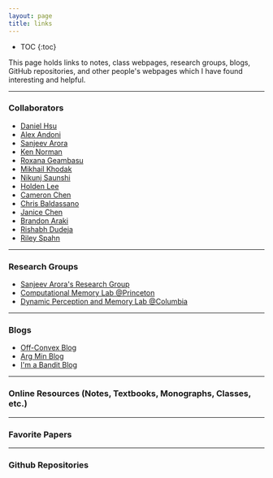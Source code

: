 ```yaml
---
layout: page
title: links
---
```


* TOC
{:toc}


This page holds links to notes, class webpages, research groups, blogs, GitHub repositories, and other people's webpages which I have found interesting and helpful.

___
 
### Collaborators 

* [Daniel Hsu](http://cs.columbia.edu/~djhsu)
* [Alex Andoni](http://www.mit.edu/~andoni/)
* [Sanjeev Arora](http://www.cs.princeton.edu/~arora/)
* [Ken Norman](https://pni.princeton.edu/faculty/kenneth-norman)
* [Roxana Geambasu](https://roxanageambasu.github.io/)
* [Mikhail Khodak](https://scholar.princeton.edu/misha/)
* [Nikunj Saunshi](http://www.cs.princeton.edu/~nsaunshi/)
* [Holden Lee](http://holdenlee.github.io/blog/)
* [Cameron Chen](http://cameronphchen.github.io/)
* [Chris Baldassano](http://www.chrisbaldassano.com/)
* [Janice Chen](http://pbs.jhu.edu/directory/janice-chen/)
* [Brandon Araki](https://www.csail.mit.edu/person/brandon-araki)
* [Rishabh Dudeja](http://stat.columbia.edu/department-directory/name/rishabh-dudeja/)
* [Riley Spahn](http://www.cs.columbia.edu/~riley/)

---

### Research Groups

* <a href="http://unsupervised.cs.princeton.edu/index.html" title="arora_research"> Sanjeev Arora's Research Group </a> 
* <a href="https://compmem.princeton.edu/" title="compmem"> Computational Memory Lab @Princeton </a>
* <a href="http://www.dpmlab.org/" title="DPML"> Dynamic Perception and Memory Lab @Columbia </a>

<!-- Blei? others? --> 
<!-- optiml (Elad), mltheory, theory@pton? -->

<!-- just cool ppls websites?, even if i didn't collaborate? -->  
<!-- moitra, rigollet, rong ge, costis, madry, ... ? -->

---

### Blogs 

* <a href="http://www.offconvex.org/" title="offconvex"> Off-Convex Blog </a>
* <a href="http://www.argmin.net/" title="argmin"> Arg Min Blog </a>
* <a href="https://blogs.princeton.edu/imabandit/" title="imabandit"> I'm a Bandit Blog </a>

---

### Online Resources (Notes, Textbooks, Monographs, Classes, etc.)


<!-- all the statistical learning classes --> 

<!-- advanced alg esque classes --> 

<!-- probability theory and stats classes -->

<!-- high dim geo classes --> 

<!-- stuff where i'm mentioned on the webpage --> 

---

### Favorite Papers

---

### Github Repositories 
